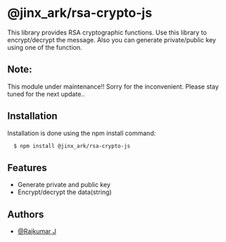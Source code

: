 # @jinx_ark/rsa-crypto-js

This library provides RSA cryptographic functions. Use this library to encrypt/decrypt the message.
Also you can generate private/public key using one of the function.


## Note:

This module under maintenance!!
Sorry for the inconvenient. Please stay tuned for the next update..

## Installation

Installation is done using the npm install command:

```bash
  $ npm install @jinx_ark/rsa-crypto-js
```

## Features

- Generate private and public key
- Encrypt/decrypt the data(string)


## Authors

- [@Rajkumar J](https://github.com/rajkumar004)
